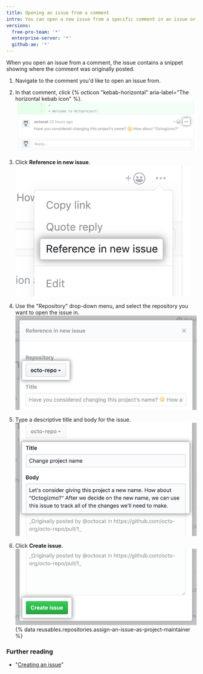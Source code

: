 ```yaml
---
title: Opening an issue from a comment
intro: You can open a new issue from a specific comment in an issue or pull request.
versions:
  free-pro-team: '*'
  enterprise-server: '*'
  github-ae: '*'
---
```


When you open an issue from a comment, the issue contains a snippet showing where the comment was originally posted.

1. Navigate to the comment you'd like to open an issue from.

2. In that comment, click {% octicon "kebab-horizontal" aria-label="The horizontal kebab icon" %}.
  ![Kebab button in pull request review comment](/assets/images/help/pull_requests/kebab-in-pull-request-review-comment.png)
3. Click **Reference in new issue**.
  ![Reference in new issue menu item](/assets/images/help/pull_requests/reference-in-new-issue.png)
4. Use the "Repository" drop-down menu, and select the repository you want to open the issue in.
  ![Repository dropdown for new issue](/assets/images/help/pull_requests/new-issue-repository.png)
5. Type a descriptive title and body for the issue.
  ![Title and body for new issue](/assets/images/help/pull_requests/new-issue-title-and-body.png)
6. Click **Create issue**.
  ![Button to create new issue](/assets/images/help/pull_requests/create-issue.png)
{% data reusables.repositories.assign-an-issue-as-project-maintainer %}

### Further reading

- "[Creating an issue](/github/managing-your-work-on-github/creating-an-issue)"
